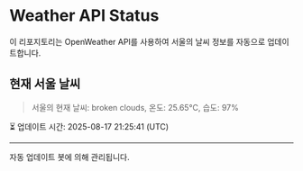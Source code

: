 
# Weather API Status

이 리포지토리는 OpenWeather API를 사용하여 서울의 날씨 정보를 자동으로 업데이트합니다.

## 현재 서울 날씨
> 서울의 현재 날씨: broken clouds, 온도: 25.65°C, 습도: 97%

⏳ 업데이트 시간: 2025-08-17 21:25:41 (UTC)

---
자동 업데이트 봇에 의해 관리됩니다.
